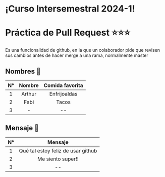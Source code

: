 
# ¡Curso Intersemestral 2024-1!

# Práctica de Pull Request ⭐⭐⭐
Es una funcionalidad de github, en la que un colaborador pide que revisen sus cambios antes de hacer merge a una rama, normalmente master


## Nombres 🌝
|**N°**|**Nombre**|**Comida favorita**|
|:----:|:--------:|:-------:|
|1| Arthur | Enfrijoaldas |
|2|     Fabi     | Tacos |
|3|     -     | -- |


## Mensaje :email:
|**N°**|**Mensaje**|
|:----:|:--------:|
|1|Qué tal estoy feliz de usar github|
|2|             Me siento super!!          |
|3|             --          |
